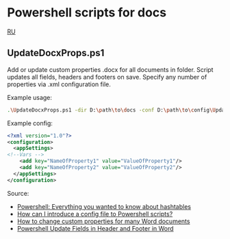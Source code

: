 # Powershell scripts for docs

[RU](README_RU.md)

## UpdateDocxProps.ps1

Add or update custom properties .docx for all documents in folder. Script updates all fields, headers and footers on save. Specify any number of properties via .xml configuration file.

Example usage:
```bash
.\UpdateDocxProps.ps1 -dir D:\path\to\docs -conf D:\path\to\config\UpdateDocxPropsConfig.xml
```
Example config:

```xml
<?xml version="1.0"?>
<configuration>
  <appSettings>
<!--Vars -->
    <add key="NameOfProperty1" value="ValueOfProperty1"/>
	<add key="NameOfProperty2" value="ValueOfProperty2"/>
  </appSettings>
</configuration>
```
Source: 
- [Powershell: Everything you wanted to know about hashtables](https://powershellexplained.com/2016-11-06-powershell-hashtable-everything-you-wanted-to-know-about/)
- [How can I introduce a config file to Powershell scripts?](https://stackoverflow.com/a/13698982)
- [How to change custom properties for many Word documents](https://stackoverflow.com/a/35920682)
- [Powershell Update Fields in Header and Footer in Word](https://stackoverflow.com/questions/24887905/powershell-update-fields-in-header-and-footer-in-word)
